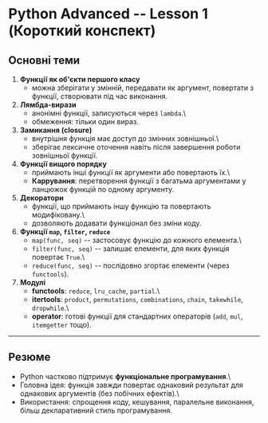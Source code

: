 # Python Advanced -- Lesson 1 (Короткий конспект)

## Основні теми

1.  **Функції як об'єкти першого класу**
    -   можна зберігати у змінній, передавати як аргумент, повертати з
        функції, створювати під час виконання.
2.  **Лямбда-вирази**
    -   анонімні функції, записуються через `lambda`.\
    -   обмеження: тільки один вираз.
3.  **Замикання (closure)**
    -   внутрішня функція має доступ до змінних зовнішньої.\
    -   зберігає лексичне оточення навіть після завершення роботи
        зовнішньої функції.
4.  **Функції вищого порядку**
    -   приймають інші функції як аргументи або повертають їх.\
    -   **Каррування**: перетворення функції з багатьма аргументами у
        ланцюжок функцій по одному аргументу.
5.  **Декоратори**
    -   функції, що приймають іншу функцію та повертають модифіковану.\
    -   дозволяють додавати функціонал без зміни коду.
6.  **Функції `map`, `filter`, `reduce`**
    -   `map(func, seq)` -- застосовує функцію до кожного елемента.\
    -   `filter(func, seq)` -- залишає елементи, для яких функція
        повертає `True`.\
    -   `reduce(func, seq)` -- послідовно згортає елементи (через
        `functools`).
7.  **Модулі**
    -   **functools**: `reduce`, `lru_cache`, `partial`.\
    -   **itertools**: `product`, `permutations`, `combinations`,
        `chain`, `takewhile`, `dropwhile`.\
    -   **operator**: готові функції для стандартних операторів (`add`,
        `mul`, `itemgetter` тощо).

------------------------------------------------------------------------

## Резюме

-   Python частково підтримує **функціональне програмування**.\
-   Головна ідея: функція завжди повертає однаковий результат для
    однакових аргументів (без побічних ефектів).\
-   Використання: спрощення коду, кешування, паралельне виконання, більш
    декларативний стиль програмування.
